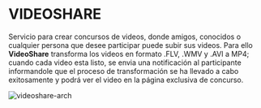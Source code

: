 # VIDEOSHARE

Servicio para crear concursos de videos, donde amigos, conocidos o cualquier persona que desee participar puede subir sus videos. Para ello <b>VideoShare</b> transforma los videos en formato .FLV, .WMV y .AVI a MP4; cuando cada video esta listo, se envia una notificación al participante informandole que el proceso de transformación se ha llevado a cabo exitosamente y podrá ver el video en la página exclusiva de concurso.

![videoshare-arch](https://user-images.githubusercontent.com/13635645/131589251-7d767e6c-92a2-4236-bf1e-4ee20ff5147c.png)

